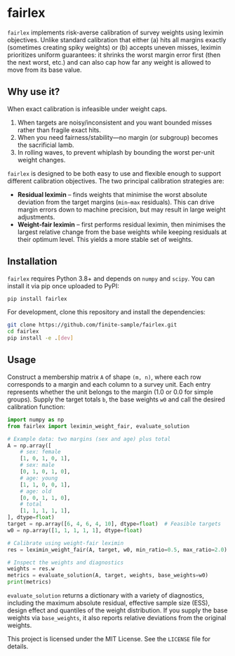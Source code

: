 fairlex
=======

``fairlex`` implements risk-averse calibration of survey weights using leximin objectives. 
Unlike standard calibration that either (a) hits all margins exactly (sometimes creating 
spiky weights) or (b) accepts uneven misses, leximin prioritizes uniform guarantees: it 
shrinks the worst margin error first (then the next worst, etc.) and can also cap how 
far any weight is allowed to move from its base value.

Why use it?
-----------

When exact calibration is infeasible under weight caps.

1. When targets are noisy/inconsistent and you want bounded misses rather than fragile exact hits.
2. When you need fairness/stability—no margin (or subgroup) becomes the sacrificial lamb.
3. In rolling waves, to prevent whiplash by bounding the worst per-unit weight changes.

``fairlex`` is designed to be both easy to use and
flexible enough to support different calibration objectives. The two
principal calibration strategies are:

* **Residual leximin** – finds weights that minimise the worst absolute
  deviation from the target margins (``min–max`` residuals). This can drive
  margin errors down to machine precision, but may result in large weight
  adjustments.
* **Weight‐fair leximin** – first performs residual leximin, then
  minimises the largest relative change from the base weights while keeping
  residuals at their optimum level. This yields a more stable set of weights.

Installation
------------

``fairlex`` requires Python 3.8+ and depends on ``numpy`` and
``scipy``. You can install it via pip once uploaded to PyPI:

```bash
pip install fairlex
```

For development, clone this repository and install the dependencies:

```bash
git clone https://github.com/finite-sample/fairlex.git
cd fairlex
pip install -e .[dev]
```

Usage
-----

Construct a membership matrix ``A`` of shape ``(m, n)``, where each row
corresponds to a margin and each column to a survey unit. Each entry
represents whether the unit belongs to the margin (1.0 or 0.0 for simple
groups). Supply the target totals ``b``, the base weights ``w0`` and call
the desired calibration function:

```python
import numpy as np
from fairlex import leximin_weight_fair, evaluate_solution

# Example data: two margins (sex and age) plus total
A = np.array([
    # sex: female
    [1, 0, 1, 0, 1],
    # sex: male
    [0, 1, 0, 1, 0],
    # age: young
    [1, 1, 0, 0, 1],
    # age: old
    [0, 0, 1, 1, 0],
    # total
    [1, 1, 1, 1, 1],
], dtype=float)
target = np.array([6, 4, 6, 4, 10], dtype=float)  # Feasible targets
w0 = np.array([1, 1, 1, 1, 1], dtype=float)

# Calibrate using weight‐fair leximin
res = leximin_weight_fair(A, target, w0, min_ratio=0.5, max_ratio=2.0)

# Inspect the weights and diagnostics
weights = res.w
metrics = evaluate_solution(A, target, weights, base_weights=w0)
print(metrics)
```

``evaluate_solution`` returns a dictionary with a variety of diagnostics,
including the maximum absolute residual, effective sample size (ESS), design
effect and quantiles of the weight distribution. If you supply the base
weights via ``base_weights``, it also reports relative deviations from the
original weights.


This project is licensed under the MIT License. See the ``LICENSE`` file for
details.
